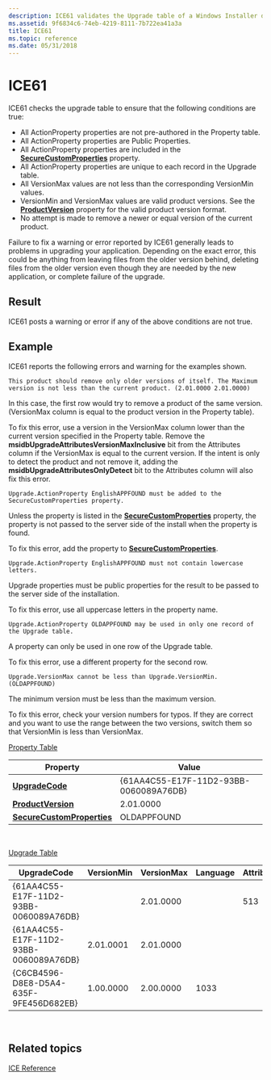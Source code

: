 ```yaml
---
description: ICE61 validates the Upgrade table of a Windows Installer database.
ms.assetid: 9f6834c6-74eb-4219-8111-7b722ea41a3a
title: ICE61
ms.topic: reference
ms.date: 05/31/2018
---
```


# ICE61

ICE61 checks the upgrade table to ensure that the following conditions are true:

-   All ActionProperty properties are not pre-authored in the Property table.
-   All ActionProperty properties are Public Properties.
-   All ActionProperty properties are included in the [**SecureCustomProperties**](securecustomproperties.md) property.
-   All ActionProperty properties are unique to each record in the Upgrade table.
-   All VersionMax values are not less than the corresponding VersionMin values.
-   VersionMin and VersionMax values are valid product versions. See the [**ProductVersion**](productversion.md) property for the valid product version format.
-   No attempt is made to remove a newer or equal version of the current product.

Failure to fix a warning or error reported by ICE61 generally leads to problems in upgrading your application. Depending on the exact error, this could be anything from leaving files from the older version behind, deleting files from the older version even though they are needed by the new application, or complete failure of the upgrade.

## Result

ICE61 posts a warning or error if any of the above conditions are not true.

## Example

ICE61 reports the following errors and warning for the examples shown.

``` syntax
This product should remove only older versions of itself. The Maximum version is not less than the current product. (2.01.0000 2.01.0000)
```

In this case, the first row would try to remove a product of the same version. (VersionMax column is equal to the product version in the Property table).

To fix this error, use a version in the VersionMax column lower than the current version specified in the Property table. Remove the **msidbUpgradeAttributesVersionMaxInclusive** bit from the Attributes column if the VersionMax is equal to the current version. If the intent is only to detect the product and not remove it, adding the **msidbUpgradeAttributesOnlyDetect** bit to the Attributes column will also fix this error.

``` syntax
Upgrade.ActionProperty EnglishAPPFOUND must be added to the SecureCustomProperties property.
```

Unless the property is listed in the [**SecureCustomProperties**](securecustomproperties.md) property, the property is not passed to the server side of the install when the property is found.

To fix this error, add the property to [**SecureCustomProperties**](securecustomproperties.md).

``` syntax
Upgrade.ActionProperty EnglishAPPFOUND must not contain lowercase letters.
```

Upgrade properties must be public properties for the result to be passed to the server side of the installation.

To fix this error, use all uppercase letters in the property name.

``` syntax
Upgrade.ActionProperty OLDAPPFOUND may be used in only one record of the Upgrade table.
```

A property can only be used in one row of the Upgrade table.

To fix this error, use a different property for the second row.

``` syntax
Upgrade.VersionMax cannot be less than Upgrade.VersionMin. (OLDAPPFOUND)
```

The minimum version must be less than the maximum version.

To fix this error, check your version numbers for typos. If they are correct and you want to use the range between the two versions, switch them so that VersionMin is less than VersionMax.

[Property Table](property-table.md)



| Property                                                 | Value                                  |
|----------------------------------------------------------|----------------------------------------|
| [**UpgradeCode**](upgradecode.md)                       | {61AA4C55-E17F-11D2-93BB-0060089A76DB} |
| [**ProductVersion**](productversion.md)                 | 2.01.0000                              |
| [**SecureCustomProperties**](securecustomproperties.md) | OLDAPPFOUND                            |



 

[Upgrade Table](upgrade-table.md)



| UpgradeCode                            | VersionMin | VersionMax | Language | Attributes | Remove                | ActionProperty  |
|----------------------------------------|------------|------------|----------|------------|-----------------------|-----------------|
| {61AA4C55-E17F-11D2-93BB-0060089A76DB} |            | 2.01.0000  |          | 513        |                       | OLDAPPFOUND     |
| {61AA4C55-E17F-11D2-93BB-0060089A76DB} | 2.01.0001  | 2.01.0000  |          |            |                       | OLDAPPFOUND     |
| {C6CB4596-D8E8-D5A4-635F-9FE456D682EB} | 1.00.0000  | 2.00.0000  | 1033     |            | \[AppFeatureEnglish\] | EnglishAPPFOUND |



 

## Related topics

<dl> <dt>

[ICE Reference](ice-reference.md)
</dt> </dl>

 

 



